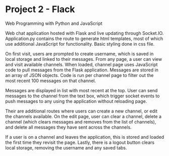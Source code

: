 # Project 2 - Flack

Web Programming with Python and JavaScript

Web chat application hosted with Flask and live updating through Socket.IO. 
Application.py contains the route to generate html templates, most of which 
use additional JavaScript for functionality. Basic styling done in css file.

On first visit, users are prompted to create username, which is saved in local
storage and linked to their messages. From any page, a user can view and 
visit available channels. When loaded, channel page uses JavaScript code
to pull messages from the Flask application. Messages are stored in an array
of JSON objects. Code is run per channel page to filter out the most recent
100 messages on that channel.

Messages are displayed in list with most recent at the top. User can send
messages to the channel from the text box, which trigger socket events
to push messages to any using the application without reloading page.

Their are additional routes where users can create a new channel, or edit the
channels available. On the edit page, user can clear a channel, delete a 
channel (which clears messages and removes from the list of channels), and 
delete all messages they have sent across the channels.

If a user is on a channel and leaves the application, this is stored and loaded
the first time they revisit the page. Lastly, there is a logout button clears
local storage, removing the username and any saved tabs.